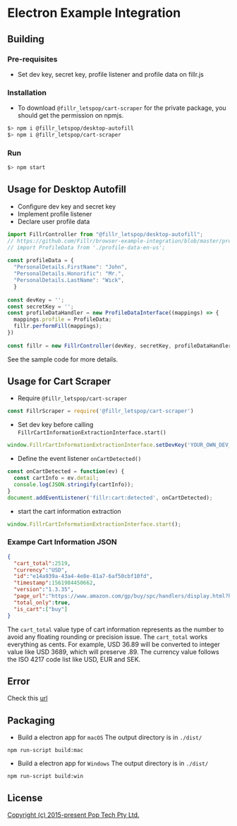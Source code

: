 # Electron Example Integration

## Building

### Pre-requisites

- Set dev key, secret key, profile listener and profile data on fillr.js

### Installation

- To download `@fillr_letspop/cart-scraper` for the private package, you should get the permission on npmjs.

```bash
$> npm i @fillr_letspop/desktop-autofill
$> npm i @fillr_letspop/cart-scraper
```

### Run

```bash
$> npm start
```

## Usage for Desktop Autofill

- Configure dev key and secret key
- Implement profile listener
- Declare user profile data

```javascript
import FillrController from "@fillr_letspop/desktop-autofill";
// https://github.com/Fillr/browser-example-integration/blob/master/profile-data-en-us.ts
// import ProfileData from './profile-data-en-us';
 
const profileData = {
  "PersonalDetails.FirstName": "John",
  "PersonalDetails.Honorific": "Mr.",
  "PersonalDetails.LastName": "Wick",
  }
 
const devKey = '';
const secretKey = '';
const profileDataHandler = new ProfileDataInterface((mappings) => {
  mappings.profile = ProfileData; 
  fillr.performFill(mappings);
})
 
const fillr = new FillrController(devKey, secretKey, profileDataHandler);
```

See the sample code for more details.

## Usage for Cart Scraper

- Require `@fillr_letspop/cart-scraper`
```javascript
const FillrScraper = require('@fillr_letspop/cart-scraper')
```

- Set dev key before calling `FillrCartInformationExtractionInterface.start()`

```javascript
window.FillrCartInformationExtractionInterface.setDevKey('YOUR_OWN_DEV_KEY');
```

- Define the event listener `onCartDetected()` 
```javascript
const onCartDetected = function(ev) {
  const cartInfo = ev.detail;
  console.log(JSON.stringify(cartInfo));
}
document.addEventListener('fillr:cart:detected', onCartDetected);
```

- start the cart information extraction
```javascript
window.FillrCartInformationExtractionInterface.start(); 
```

### Exampe Cart Information JSON

```json
{
  "cart_total":2519,
  "currency":"USD",
  "id":"e14a939a-43a4-4e8e-81a7-6af50cbf10fd",
  "timestamp":1561984450662,
  "version":"1.3.35",
  "page_url":"https://www.amazon.com/gp/buy/spc/handlers/display.html?hasWorkingJavascript=1",
  "total_only":true,
  "is_cart":["buy"]
}
```

The `cart_total` value type of cart information represents as the number to avoid any floating rounding or precision issue. The `cart_total` works everything as cents. For example, USD 36.89 will be converted to integer value like USD 3689, which will preserve .89. The currency value follows the ISO 4217 code list like USD, EUR and SEK.

## Error
Check this [url](https://github.com/Fillr/browser-example-integration#error)

## Packaging

- Build a electron app for `macOS`
The output directory is in `./dist/`

```
npm run-script build:mac
```

- Build a electron app for `Windows`
The output directory is in `./dist/`

```
npm run-script build:win
```

## License

[Copyright (c) 2015-present Pop Tech Pty Ltd.](LICENSE)